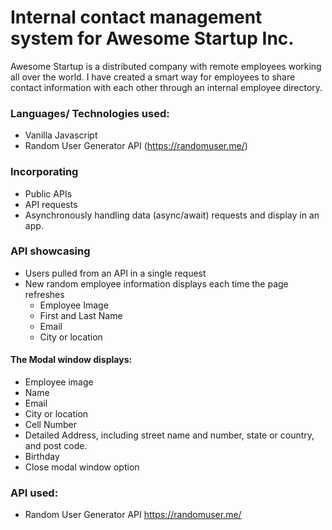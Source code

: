 # Internal contact management system for Awesome Startup Inc.

Awesome Startup is  a distributed company with remote employees working all over the world. I have created a smart way for employees to share contact information with each other through an internal employee directory.


### Languages/ Technologies used:

- Vanilla Javascript
- Random User Generator API (https://randomuser.me/)

### Incorporating 

- Public APIs
- API requests
- Asynchronously handling data (async/await) requests and display in an app.

### API showcasing 

- Users pulled from an API in a single request
- New random employee information displays each time the page refreshes
  - Employee Image
  - First and Last Name
  - Email
  - City or location

#### The Modal window displays:

- Employee image
- Name
- Email
- City or location
- Cell Number
- Detailed Address, including street name and number, state or country, and post code.
- Birthday
- Close modal window option 

### API used:
- Random User Generator API https://randomuser.me/